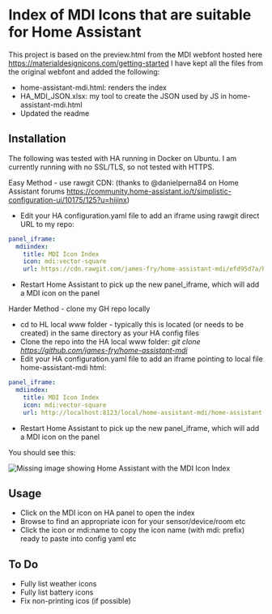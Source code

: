 # Index of MDI Icons that are suitable for Home Assistant

This project is based on the preview.html from the MDI webfont hosted here https://materialdesignicons.com/getting-started
I have kept all the files from the original webfont and added the following:

- home-assistant-mdi.html: renders the index
- HA_MDI_JSON.xlsx: my tool to create the JSON used by JS in home-assistant-mdi.html
- Updated the readme

## Installation
The following was tested with HA running in Docker on Ubuntu.
I am currently running with no SSL/TLS, so not tested with HTTPS.

Easy Method - use rawgit CDN: (thanks to @danielperna84 on Home Assistant forums https://community.home-assistant.io/t/simplistic-configuration-ui/10175/125?u=hijinx)
- Edit your HA configuration.yaml file to add an iframe using rawgit direct URL to my repo:
```yaml
panel_iframe:
  mdiindex:
    title: MDI Icon Index
    icon: mdi:vector-square
    url: https://cdn.rawgit.com/james-fry/home-assistant-mdi/efd95d7a/home-assistant-mdi.html
```
- Restart Home Assistant to pick up the new panel_iframe, which will add a MDI icon on the panel

Harder Method - clone my GH repo locally
- cd to HL local www folder - typically this is located (or needs to be created) in the same directory as your HA config files
- Clone the repo into the HA local www folder: *git clone https://github.com/james-fry/home-assistant-mdi*
- Edit your HA configuration.yaml file to add an iframe pointing to local file home-assistant-mdi html:
```yaml
panel_iframe:
  mdiindex:
    title: MDI Icon Index
    icon: mdi:vector-square
    url: http://localhost:8123/local/home-assistant-mdi/home-assistant-mdi.html
```
- Restart Home Assistant to pick up the new panel_iframe, which will add a MDI icon on the panel

You should see this:

![Missing image showing Home Assistant with the MDI Icon Index](https://github.com/james-fry/home-assistant-mdi/raw/master/images/ha_mdi.png "Home Assistant with the MDI Icon Index")

## Usage

- Click on the MDI icon on HA panel to open the index
- Browse to find an appropriate icon for your sensor/device/room etc
- Click the icon or mdi:name to copy the icon name (with mdi: prefix) ready to paste into config yaml etc

## To Do

- Fully list weather icons
- Fully list battery icons
- Fix non-printing icos (if possible)
